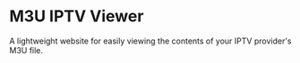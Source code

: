 # M3U IPTV Viewer

A lightweight website for easily viewing the contents of your IPTV provider's M3U file.
